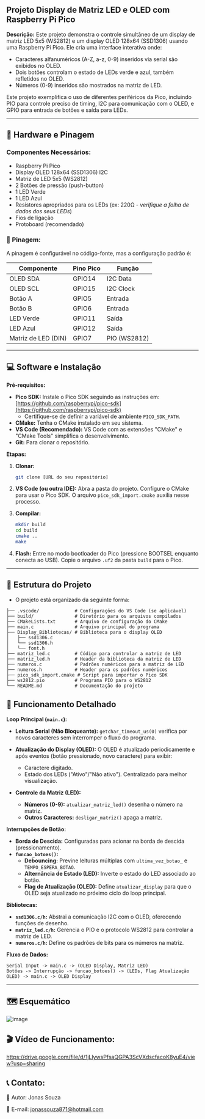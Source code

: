 ## Projeto Display de Matriz LED e OLED com Raspberry Pi Pico

**Descrição:** Este projeto demonstra o controle simultâneo de um display de matriz LED 5x5 (WS2812) e um display OLED 128x64 (SSD1306) usando uma Raspberry Pi Pico. Ele cria uma interface interativa onde:

* Caracteres alfanuméricos (A-Z, a-z, 0-9) inseridos via serial são exibidos no OLED.
* Dois botões controlam o estado de LEDs verde e azul, também refletidos no OLED.
* Números (0-9) inseridos são mostrados na matriz de LED.

Este projeto exemplifica o uso de diferentes periféricos da Pico, incluindo PIO para controle preciso de timing, I2C para comunicação com o OLED, e GPIO para entrada de botões e saída para LEDs.

---

## 🔧 Hardware e Pinagem

### Componentes Necessários:

* Raspberry Pi Pico
* Display OLED 128x64 (SSD1306) I2C
* Matriz de LED 5x5 (WS2812)
* 2 Botões de pressão (push-button)
* 1 LED Verde
* 1 LED Azul
* Resistores apropriados para os LEDs (ex: 220Ω - *verifique a folha de dados dos seus LEDs*)
* Fios de ligação
* Protoboard (recomendado)

### 📍 Pinagem:

A pinagem é configurável no código-fonte, mas a configuração padrão é:

| Componente         | Pino Pico |  Função      |
|----------------------|-----------|---------------|
| OLED SDA           | GPIO14    | I2C Data     |
| OLED SCL           | GPIO15    | I2C Clock     |
| Botão A             | GPIO5     | Entrada       |
| Botão B             | GPIO6     | Entrada       |
| LED Verde          | GPIO11    | Saída        |
| LED Azul           | GPIO12    | Saída        |
| Matriz de LED (DIN)| GPIO7     | PIO (WS2812) |


---

## 💻 Software e Instalação

**Pré-requisitos:**

* **Pico SDK:** Instale o Pico SDK seguindo as instruções em: [https://github.com/raspberrypi/pico-sdk](https://github.com/raspberrypi/pico-sdk)
    * Certifique-se de definir a variável de ambiente `PICO_SDK_PATH`.
* **CMake:**  Tenha o CMake instalado em seu sistema.
* **VS Code (Recomendado):**  VS Code com as extensões "CMake" e "CMake Tools" simplifica o desenvolvimento.
* **Git:** Para clonar o repositório.


**Etapas:**

1. **Clonar:**
   ```bash
   git clone [URL do seu repositório]
   ```

2. **VS Code (ou outra IDE):** Abra a pasta do projeto. Configure o CMake para usar o Pico SDK. O arquivo `pico_sdk_import.cmake` auxilia nesse processo.

3. **Compilar:**
   ```bash
   mkdir build
   cd build
   cmake ..
   make
   ```

4. **Flash:** Entre no modo bootloader do Pico (pressione BOOTSEL enquanto conecta ao USB). Copie o arquivo `.uf2` da pasta `build` para o Pico.


---

## 📁 Estrutura do Projeto
- O projeto está organizado da seguinte forma:

``` 
├── .vscode/             # Configurações do VS Code (se aplicável)
├── build/               # Diretório para os arquivos compilados
├── CMakeLists.txt       # Arquivo de configuração do CMake
├── main.c               # Arquivo principal do programa
├── Display_Bibliotecas/ # Biblioteca para o display OLED
│   ├── ssd1306.c
│   └── ssd1306.h
│   └── font.h 
├── matriz_led.c         # Código para controlar a matriz de LED
├── matriz_led.h         # Header da biblioteca da matriz de LED
├── numeros.c            # Padrões numéricos para a matriz de LED
├── numeros.h            # Header para os padrões numéricos
├── pico_sdk_import.cmake # Script para importar o Pico SDK
├── ws2812.pio           # Programa PIO para o WS2812
└── README.md            # Documentação do projeto
``` 

## 🚀 Funcionamento Detalhado

**Loop Principal (`main.c`):**

* **Leitura Serial (Não Bloqueante):**  `getchar_timeout_us(0)`  verifica por novos caracteres sem interromper o fluxo do programa.

* **Atualização do Display (OLED):** O OLED é atualizado periodicamente e após eventos (botão pressionado, novo caractere) para exibir:
    * Caractere digitado.
    * Estado dos LEDs ("Ativo"/"Não ativo").  Centralizado para melhor visualização.

* **Controle da Matriz (LED):**
    * **Números (0-9):**  `atualizar_matriz_led()`  desenha o número na matriz.
    * **Outros Caracteres:** `desligar_matriz()` apaga a matriz.


**Interrupções de Botão:**

* **Borda de Descida:**  Configuradas para acionar na borda de descida (pressionamento).
* **`funcao_botoes()`:**
    * **Debouncing:** Previne leituras múltiplas com `ultima_vez_botao_` e `TEMPO_ESPERA_BOTAO`.
    * **Alternância de Estado (LED):** Inverte o estado do LED associado ao botão.
    * **Flag de Atualização (OLED):** Define `atualizar_display` para que o OLED seja atualizado no próximo ciclo do loop principal.

**Bibliotecas:**

* **`ssd1306.c/h`:** Abstrai a comunicação I2C com o OLED, oferecendo funções de desenho.
* **`matriz_led.c/h`:**  Gerencia o PIO e o protocolo WS2812 para controlar a matriz de LED.
* **`numeros.c/h`:** Define os padrões de bits para os números na matriz.


**Fluxo de Dados:**

```
Serial Input -> main.c -> (OLED Display, Matriz LED)
Botões -> Interrupção -> funcao_botoes() -> (LEDs, Flag Atualização OLED) -> main.c -> OLED Display
```

---


## 🗺️ Esquemático 

![image](https://github.com/user-attachments/assets/187a30f6-b78c-4981-9f39-cc585e8f1a69)


## 🎬 Vídeo de Funcionamento:

https://drive.google.com/file/d/1jLlywsPfsaQGPA3ScVXdscfacoK8yuE4/view?usp=sharing

## 📞 Contato:
👤 Autor: Jonas Souza

📧 E-mail: jonassouza871@hotmail.com

